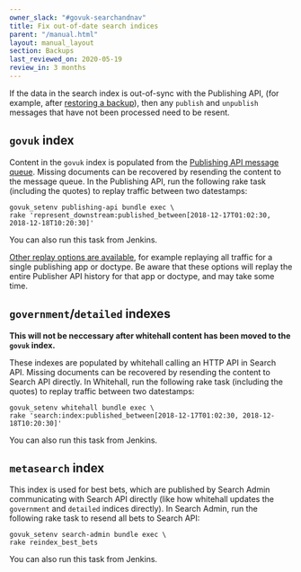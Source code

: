 ```yaml
---
owner_slack: "#govuk-searchandnav"
title: Fix out-of-date search indices
parent: "/manual.html"
layout: manual_layout
section: Backups
last_reviewed_on: 2020-05-19
review_in: 3 months
---
```


If the data in the search index is out-of-sync with the Publishing API,
(for example, after [restoring a backup][restore-backups]), then any `publish`
and `unpublish` messages that have not been processed need to be resent.

## `govuk` index

Content in the `govuk` index is populated from the [Publishing API message queue][queue].
Missing documents can be recovered by resending the content to the message queue. In the
Publishing API, run the following rake task (including the quotes) to replay traffic between
two datestamps:

```
govuk_setenv publishing-api bundle exec \
rake 'represent_downstream:published_between[2018-12-17T01:02:30, 2018-12-18T10:20:30]'
```

You can also run this task from Jenkins.

[Other replay options are available](https://github.com/alphagov/publishing-api/blob/master/lib/tasks/represent_downstream.rake), for example replaying all traffic for a single publishing app or doctype.
Be aware that these options will replay the entire Publisher API history for that app or doctype, and may take some time.

## `government`/`detailed` indexes

**This will not be neccessary after whitehall content has been moved to the
`govuk` index.**

These indexes are populated by whitehall calling an HTTP API in Search API.
Missing documents can be recovered by resending the content to Search API directly. In
Whitehall, run the following rake task (including the quotes) to replay traffic between
two datestamps:

```
govuk_setenv whitehall bundle exec \
rake 'search:index:published_between[2018-12-17T01:02:30, 2018-12-18T10:20:30]'
```

You can also run this task from Jenkins.


## `metasearch` index

This index is used for best bets, which are published by Search Admin
communicating with Search API directly (like how whitehall updates the
`government` and `detailed` indices directly).  In Search Admin, run
the following rake task to resend all bets to Search API:

```
govuk_setenv search-admin bundle exec \
rake reindex_best_bets
```

You can also run this task from Jenkins.


[restore-backups]: https://docs.publishing.service.gov.uk/manual/elasticsearch-dumps.html
[queue]: https://github.com/alphagov/search-api/blob/master/docs/new-indexing-process.md
